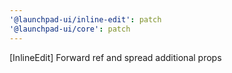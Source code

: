 ```yaml
---
'@launchpad-ui/inline-edit': patch
'@launchpad-ui/core': patch
---
```


[InlineEdit] Forward ref and spread additional props
